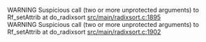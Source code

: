 WARNING Suspicious call (two or more unprotected arguments) to Rf_setAttrib at do_radixsort [src/main/radixsort.c:1895](https://github.com/wch/r-source/blob/01bddfce3230cb6780a786ffb037ba9f728e431b/src/main/radixsort.c/#L1895)  
WARNING Suspicious call (two or more unprotected arguments) to Rf_setAttrib at do_radixsort [src/main/radixsort.c:1902](https://github.com/wch/r-source/blob/01bddfce3230cb6780a786ffb037ba9f728e431b/src/main/radixsort.c/#L1902)  
